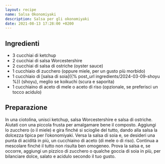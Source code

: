 ```yaml
---
layout: recipe
name: Salsa Okonomiyaki
description: Salsa per gli okonomiyaki
date: 2021-08-13 17:28:00 +0200
---
```


## Ingredienti
- 3 cucchiai di ketchup
- 2 cucchiai di salsa Worcestershire
- 2 cucchiai di salsa di ostriche (oyster sauce)
- 1 cucchiaio di zucchero (oppure miele, per un gusto più morbido)
- 1 cucchiaio di [salsa di soia]({% post_url ingredients/2024-03-09-shoyu %}) (shoyu), meglio se koikuchi (scura e saporita)
- 1 cucchiaino di aceto di mele o aceto di riso (opzionale, se preferisci un tocco acidulo)

## Preparazione

In una ciotolina, unisci ketchup, salsa Worcestershire e salsa di ostriche. Aiutati con una piccola frusta per amalgamare bene il composto.
Aggiungi lo zucchero (o il miele) e gira finché si scioglie del tutto, dando alla salsa la dolcezza tipica per l’okonomiyaki.
Versa la salsa di soia e, se desideri una punta di acidità in più, un cucchiaino di aceto (di mele o di riso). Continua a mescolare finché il tutto non risulta ben omogeneo.
Prova la salsa e, se occorre, aggiungi un pizzico di zucchero o qualche goccia di soia in più, per bilanciare dolce, salato e acidulo secondo il tuo gusto.

